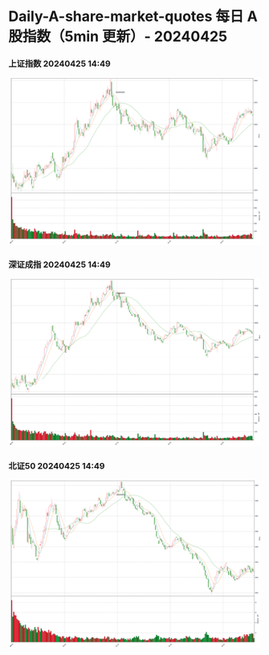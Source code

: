 
# Daily-A-share-market-quotes 每日 A 股指数（5min 更新）- 20240425

### 上证指数 20240425 14:49
![](./fig/2024/4/20240425-sh000001.png)

### 深证成指 20240425 14:49
![](./fig/2024/4/20240425-sz399001.png)

### 北证50 20240425 14:49
![](./fig/2024/4/20240425-bj899050.png)
